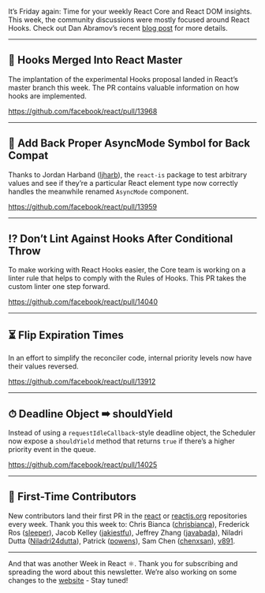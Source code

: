 It’s Friday again: Time for your weekly React Core and React DOM insights. This week, the community discussions were mostly focused around React Hooks. Check out Dan Abramov’s recent [blog post](https://medium.com/@dan_abramov/making-sense-of-react-hooks-fdbde8803889) for more details.

---

## 🎣 Hooks Merged Into React Master

The implantation of the experimental Hooks proposal landed in React’s master branch this week. The PR contains valuable information on how hooks are implemented.

https://github.com/facebook/react/pull/13968

---

## 🔁 Add Back Proper AsyncMode Symbol for Back Compat

Thanks to Jordan Harband ([ljharb](https://github.com/ljharb)), the `react-is` package to test arbitrary values and see if they’re a particular React element type now correctly handles the meanwhile renamed `AsyncMode` component.

https://github.com/facebook/react/pull/13959

---

## ⁉️ Don’t Lint Against Hooks After Conditional Throw

To make working with React Hooks easier, the Core team is working on a linter rule that helps to comply with the Rules of Hooks. This PR takes the custom linter one step forward.

https://github.com/facebook/react/pull/14040

---

## ⏳ Flip Expiration Times

In an effort to simplify the reconciler code, internal priority levels now have their values reversed.

https://github.com/facebook/react/pull/13912

---

## ⏱ Deadline Object ➡ shouldYield

Instead of using a `requestIdleCallback`-style deadline object, the Scheduler now expose a `shouldYield` method that returns `true` if there’s a higher priority event in the queue.

https://github.com/facebook/react/pull/14025

---

## 🙌 First-Time Contributors

New contributors land their first PR in the [react](https://github.com/facebook/react) or [reactjs.org](https://github.com/reactjs/reactjs.org) repositories every week. Thank you this week to: Chris Bianca ([chrisbianca](https://github.com/chrisbianca)), Frederick Ros ([sleeper](https://github.com/sleeper)), Jacob Kelley ([jakiestfu](https://github.com/jakiestfu)), Jeffrey Zhang ([javabada](https://github.com/javabada)), Niladri Dutta ([Niladri24dutta](https://github.com/Niladri24dutta)), Patrick ([powens](https://github.com/powens)), Sam Chen ([chenxsan](https://github.com/chenxsan)), [v891](https://github.com/v891).

---

And that was another Week in React ⚛️. Thank you for subscribing and spreading the word about this newsletter. We’re also working on some changes to the [website](https://this-week-in-react.org/) - Stay tuned!
